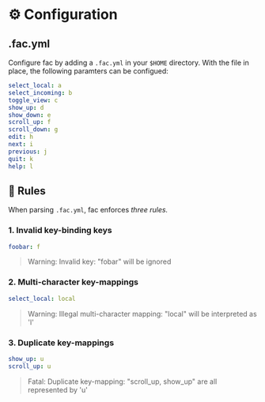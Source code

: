 # ⚙️  Configuration

## .fac.yml

Configure fac by adding a `.fac.yml` in your `$HOME` directory. With the file in place, the following paramters can be configued:

```yml
select_local: a
select_incoming: b
toggle_view: c
show_up: d
show_down: e 
scroll_up: f
scroll_down: g
edit: h
next: i
previous: j
quit: k
help: l
```

## 📖  Rules

When parsing `.fac.yml`, fac enforces *three rules.*

### 1. Invalid key-binding keys
```yml
foobar: f
```

> Warning: Invalid key: "fobar" will be ignored

### 2. Multi-character key-mappings
```yml
select_local: local
```

> Warning: Illegal multi-character mapping: "local" will be interpreted as 'l'  

### 3. Duplicate key-mappings
```yml
show_up: u
scroll_up: u
```

> Fatal: Duplicate key-mapping: "scroll_up, show_up" are all represented by 'u'
